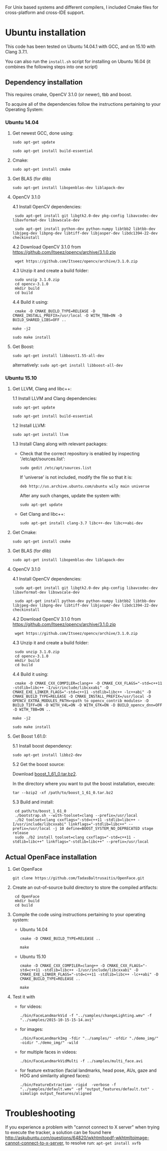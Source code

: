 For Unix based systems and different compilers, I included Cmake files for cross-platform and cross-IDE support.

# Ubuntu installation

This code has been tested on Ubuntu 14.04.1 with GCC, and on 15.10 with Clang 3.7.1.

You can also run the `install.sh` script for installing on Ubuntu 16.04 (it combines the following steps into one script)

## Dependency installation

This requires cmake, OpenCV 3.1.0 (or newer), tbb and boost.

To acquire all of the dependencies follow the instructions pertaining to your Operating System:

### Ubuntu 14.04

1. Get newest GCC, done using:

    `sudo apt-get update`

    `sudo apt-get install build-essential`

2. Cmake:

    `sudo apt-get install cmake`

3. Get BLAS (for dlib)

    `sudo apt-get install libopenblas-dev liblapack-dev`

4. OpenCV 3.1.0

    4.1 Install OpenCV dependencies:

        sudo apt-get install git libgtk2.0-dev pkg-config libavcodec-dev libavformat-dev libswscale-dev

        sudo apt-get install python-dev python-numpy libtbb2 libtbb-dev libjpeg-dev libpng-dev libtiff-dev libjasper-dev libdc1394-22-dev checkinstall

    4.2 Download OpenCV 3.1.0 from https://github.com/Itseez/opencv/archive/3.1.0.zip

        wget https://github.com/Itseez/opencv/archive/3.1.0.zip

    4.3 Unzip it and create a build folder:

        sudo unzip 3.1.0.zip
        cd opencv-3.1.0
        mkdir build
        cd build

    4.4 Build it using:

        cmake -D CMAKE_BUILD_TYPE=RELEASE -D CMAKE_INSTALL_PREFIX=/usr/local -D WITH_TBB=ON -D BUILD_SHARED_LIBS=OFF ..

	`make -j2`

	`sudo make install`

5. Get Boost:

    `sudo apt-get install libboost1.55-all-dev`

    alternatively: `sudo apt-get install libboost-all-dev`

### Ubuntu 15.10

1. Get LLVM, Clang and libc++:

    1.1 Install LLVM and Clang dependencies:

    `sudo apt-get update`

    `sudo apt-get install build-essential`

    1.2 Install LLVM:

    `sudo apt-get install llvm`

    1.3 Install Clang along with relevant packages:

    * Check that the correct repository is enabled by inspecting '/etc/apt/sources.list':

        `sudo gedit /etc/apt/sources.list`

        If 'universe' is not included, modify the file so that it is:

        `deb http://us.archive.ubuntu.com/ubuntu wily main universe`

        After any such changes, update the system with:

        `sudo apt-get update`

    * Get Clang and libc++:

      `sudo apt-get install clang-3.7 libc++-dev libc++abi-dev`

2. Get Cmake:

    `sudo apt-get install cmake`

3. Get BLAS (for dlib)

    `sudo apt-get install libopenblas-dev liblapack-dev`

4. OpenCV 3.1.0

    4.1 Install OpenCV dependencies:

        sudo apt-get install git libgtk2.0-dev pkg-config libavcodec-dev libavformat-dev libswscale-dev

        sudo apt-get install python-dev python-numpy libtbb2 libtbb-dev libjpeg-dev libpng-dev libtiff-dev libjasper-dev libdc1394-22-dev checkinstall

    4.2 Download OpenCV 3.1.0 from https://github.com/Itseez/opencv/archive/3.1.0.zip

        wget https://github.com/Itseez/opencv/archive/3.1.0.zip

    4.3 Unzip it and create a build folder:

        sudo unzip 3.1.0.zip
        cd opencv-3.1.0
        mkdir build
        cd build

    4.4 Build it using:

        cmake -D CMAKE_CXX_COMPILER=clang++ -D CMAKE_CXX_FLAGS="-std=c++11 -stdlib=libc++ -I/usr/include/libcxxabi" -D CMAKE_EXE_LINKER_FLAGS="-std=c++11 -stdlib=libc++ -lc++abi" -D CMAKE_BUILD_TYPE=RELEASE -D CMAKE_INSTALL_PREFIX=/usr/local -D OPENCV_EXTRA_MODULES_PATH=<path to opencv_contrib modules> -D BUILD_TIFF=ON -D WITH_V4L=ON -D WITH_GTK=ON -D BUILD_opencv_dnn=OFF -D WITH_TBB=ON ..

	`make -j2`

	`sudo make install`

5. Get Boost 1.61.0:

    5.1 Install boost dependency:

    `sudo apt-get install libbz2-dev`

    5.2 Get the boost source:

    Download [boost_1_61_0.tar.bz2](http://www.boost.org/users/history/version_1_61_0.html).

    In the directory where you want to put the boost installation, execute:

    `tar --bzip2 -xf /path/to/boost_1_61_0.tar.bz2`

    5.3 Build and install:

        cd path/to/boost_1_61_0
        ./bootstrap.sh --with-toolset=clang --prefix=/usr/local
        ./b2 toolset=clang cxxflags="-std=c++11 -stdlib=libc++ -I/usr/include/libcxxabi" linkflags="-stdlib=libc++" --prefix=/usr/local -j 10 define=BOOST_SYSTEM_NO_DEPRECATED stage release
        sudo ./b2 install toolset=clang cxxflags="-std=c++11 -stdlib=libc++" linkflags="-stdlib=libc++" --prefix=/usr/local

## Actual OpenFace installation

1. Get OpenFace

    `git clone https://github.com/TadasBaltrusaitis/OpenFace.git`

2. Create an out-of-source build directory to store the compiled artifacts:

        cd OpenFace
        mkdir build
        cd build

3. Compile the code using instructions pertaining to your operating system:

    * Ubuntu 14.04

        `cmake -D CMAKE_BUILD_TYPE=RELEASE .. `

        `make`

    * Ubuntu 15.10

        `cmake -D CMAKE_CXX_COMPILER=clang++ -D CMAKE_CXX_FLAGS="-std=c++11 -stdlib=libc++ -I/usr/include/libcxxabi" -D CMAKE_EXE_LINKER_FLAGS="-std=c++11 -stdlib=libc++ -lc++abi" -D CMAKE_BUILD_TYPE=RELEASE ..`

        `make`
 

3. Test it with
    - for videos:

        `./bin/FaceLandmarkVid -f "../samples/changeLighting.wmv" -f "../samples/2015-10-15-15-14.avi"`

    - for images:

        `./bin/FaceLandmarkImg -fdir "../samples/" -ofdir "./demo_img/" -oidir "./demo_img/" -wild`

    - for multiple faces in videos:

        `./bin/FaceLandmarkVidMulti -f ../samples/multi_face.avi`

    - for feature extraction (facial landmarks, head pose, AUs, gaze and HOG and similarity aligned faces):

        `./bin/FeatureExtraction -rigid  -verbose -f "../samples/default.wmv" -of "output_features/default.txt" -simalign output_features/aligned`

# Troubleshooting

If you experience a problem with "cannot connect to X server" when trying to execute the tracker, a solution can be found here http://askubuntu.com/questions/64820/wkhtmltopdf-wkhtmltoimage-cannot-connect-to-x-server, to resolve run:
    `apt-get install xvfb`
